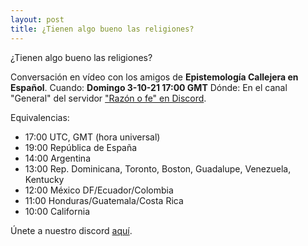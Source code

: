 ```yaml
---
layout: post
title: ¿Tienen algo bueno las religiones?
---
```


¿Tienen algo bueno las religiones?

Conversación en vídeo con los amigos de __Epistemología Callejera en Español__.
Cuando: __Domingo 3-10-21 17:00 GMT__
Dónde: En el canal "General" del servidor ["Razón o fe" en Discord](https://discord.gg/53WP4nHe).

Equivalencias:
* 17:00 UTC, GMT (hora universal)
* 19:00 República de España
* 14:00 Argentina
* 13:00 Rep. Dominicana, Toronto, Boston, Guadalupe, Venezuela, Kentucky
* 12:00 México DF/Ecuador/Colombia
* 11:00 Honduras/Guatemala/Costa Rica
* 10:00 California 

Únete a nuestro discord [aquí](https://discord.gg/53WP4nHe).

